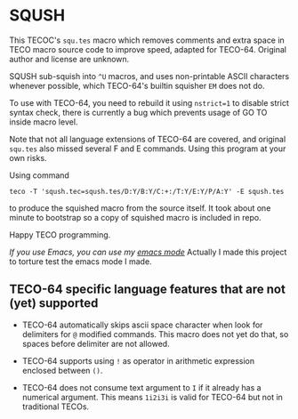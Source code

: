 # SQUSH

This TECOC's `squ.tes` macro which removes comments and extra space in
TECO macro source code to improve speed, adapted for TECO-64. Original
author and license are unknown.

SQUSH sub-squish into `^U` macros, and uses non-printable ASCII
characters whenever possible, which TECO-64's builtin squisher `EM`
does not do.

To use with TECO-64, you need to rebuild it using `nstrict=1` to
disable strict syntax check, there is currently a bug which
prevents usage of GO TO inside macro level.

Note that not all language extensions of TECO-64 are covered, and
original `squ.tes` also missed several F and E commands. Using this
program at your own risks.

Using command
```
teco -T 'sqush.tec=sqush.tes/D:Y/B:Y/C:+:/T:Y/E:Y/P/A:Y' -E sqush.tes
```

to produce the squished macro from the source itself. It took about
one minute to bootstrap so a copy of squished macro is included in repo.

Happy TECO programming.

*If you use Emacs, you can use my [emacs mode](https://github.com/LdBeth/InfernoEmacs/blob/master/core/teco-mode.el)*
Actually I made this project to torture test the emacs mode I made.

## TECO-64 specific language features that are not (yet) supported

* TECO-64 automatically skips ascii space character when look for
  delimiters for `@` modified commands. This macro does not yet do
  that, so spaces before delimiter are not allowed.

* TECO-64 supports using `!` as operator in arithmetic expression
  enclosed between `()`.

* TECO-64 does not consume text argument to `I` if it already has
  a numerical argument. This means `1i2i3i` is valid for TECO-64
  but not in traditional TECOs.
